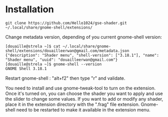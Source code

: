 # Installation

```
git clone https://github.com/Hello1024/gse-shader.git ~/.local/share/gnome-shell/extensions/
```
Change metadata version, depending of you current gnome-shell version:
```
[douaille@strela ~]$ cat ~/.local/share/gnome-shell/extensions/douailleerwan@gmail.com/metadata.json
{"description": "Shader menu", "shell-version": ["3.18.1"], "name": "Shader menu", "uuid": "douailleerwan@gmail.com"}
[douaille@strela ~]$ gnome-shell --version
GNOME Shell 3.18.1
```
Restart gnome-shell : "alt+f2" then type "r" and validate. 

You need to install and use gnome-tweak-tool to turn on the extension. Once it's turned on, you can choose the shader you want to apply and use the slider to change some values.
If you want to add or modify any shader, place it in the extension directory with the ".frag" file extension. Gnome-shell need to be restarted to make it available in the extension menu.


